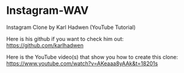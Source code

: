 # Instagram-WAV

Instagram Clone by Karl Hadwen (YouTube Tutorial)

Here is his github if you want to check him out: 
https://github.com/karlhadwen

Here is the YouTube video(s) that show you how to create this clone: 
https://www.youtube.com/watch?v=AKeaaa8yAAk&t=18201s
